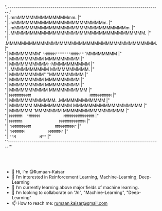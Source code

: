 
".------------------------------------------------------------------------------."<br>
"|                             .mmMMMMMMMMMMMMMmm.                              |"<br>
"|                         .mMMMMMMMMMMMMMMMMMMMMMMMm.                          |"<br>
"|                      .mMMMMMMMMMMMMMMMMMMMMMMMMMMMMMm.                       |"<br>
"|                    .MMMMMMMMMMMMMMMMMMMMMMMMMMMMMMMMMMM.                     |"<br>
"|                  .MMMMMMMMMMMMMMMMMMMMMMMMMMMMMMMMMMMMMMM.                   |"<br>
"|                 MMMMMMMM'  `"MMMMM"""""""MMMM""`  'MMMMMMMM                  |"<br>
"|                MMMMMMMMM                           MMMMMMMMM                 |"<br>
"|               MMMMMMMMMM:                         :MMMMMMMMMM                |"<br>
"|              .MMMMMMMMMM                           MMMMMMMMMM.               |"<br>
"|              MMMMMMMMM"                             "MMMMMMMMM               |"<br>
"|              MMMMMMMMM                               MMMMMMMMM               |"<br>
"|              MMMMMMMMM                               MMMMMMMMM               |"<br>
"|              MMMMMMMMMM                             MMMMMMMMMM               |"<br>
"|              `MMMMMMMMMM                           MMMMMMMMMM`               |"<br>
"|               MMMMMMMMMMMM.                     .MMMMMMMMMMMM                |"<br>
"|                MMMMMM  MMMMMMMMMM         MMMMMMMMMMMMMMMMMM                 |"<br>
"|                 MMMMMM  'MMMMMMM           MMMMMMMMMMMMMMMM                  |"<br>
"|                  `MMMMMM  "MMMMM           MMMMMMMMMMMMMM`                   |"<br>
"|                    `MMMMMm                 MMMMMMMMMMMM`                     |"<br>
"|                      `"MMMMMMMMM           MMMMMMMMM"`                       |"<br>
"|                         `"MMMMMM           MMMMMM"`                          |"<br>
"|                             `""M           M""`                              |"<br>
"'------------------------------------------------------------------------------'"<br>
<br>
<br>
<br>
- 👋 Hi, I’m @Rumaan-Kaisar
- 👀 I’m interested in Reinforcement Learning, Machine-Learning, Deep-Learning
- 🌱 I’m currently learning above major fields of machine learning.
- 💞️ I’m looking to collaborate on "AI", "Machine-Learning", "Deep-Learning"
- 📫 How to reach me: rumaan.kaisar@gmail.com

<!---
Rumaan-Kaisar/Rumaan-Kaisar is a ✨ special ✨ repository because its `README.md` (this file) appears on your GitHub profile.
You can click the Preview link to take a look at your changes.
--->
